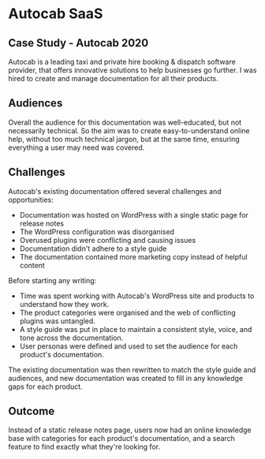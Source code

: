 # Autocab SaaS

## Case Study - Autocab 2020

Autocab is a leading taxi and private hire booking & dispatch software provider, that offers innovative solutions to help businesses go further. I was hired to create and manage documentation for all their products. 

## Audiences

Overall the audience for this documentation was well-educated, but not necessarily technical. So the aim was to create easy-to-understand online help, without too much technical jargon, but at the same time, ensuring everything a user may need was covered. 

## Challenges

Autocab's existing documentation offered several challenges and opportunities:

* Documentation was hosted on WordPress with a single static page for release notes
* The WordPress configuration was disorganised
* Overused plugins were conflicting and causing issues
* Documentation didn't adhere to a style guide
* The documentation contained more marketing copy instead of helpful content 

Before starting any writing:

* Time was spent working with Autocab's WordPress site and products to understand how they work.
* The product categories were organised and the web of conflicting plugins was untangled.
* A style guide was put in place to maintain a consistent style, voice, and tone across the documentation.
* User personas were defined and used to set the audience for each product's documentation.

The existing documentation was then rewritten to match the style guide and audiences, and new documentation was created to fill in any knowledge gaps for each product.

## Outcome 

Instead of a static release notes page, users now had an online knowledge base with categories for each product's documentation, and a search feature to find exactly what they're looking for. 




